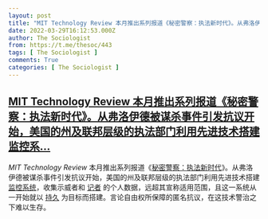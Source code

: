 ```yaml
---
layout: post
title: "MIT Technology Review 本月推出系列报道《秘密警察：执法新时代》。从弗洛伊德被谋杀事件引发抗议开始，美国的州及联邦层级的执法部门利用先进技术搭建 监控系"
date: 2022-03-29T16:12:53.000Z
author: The Sociologist
from: https://t.me/thesoc/443
tags: [ The Sociologist ]
comments: True
categories: [ The Sociologist ]
---
```

<!--1648570373000-->
[MIT Technology Review 本月推出系列报道《秘密警察：执法新时代》。从弗洛伊德被谋杀事件引发抗议开始，美国的州及联邦层级的执法部门利用先进技术搭建 监控系...](https://t.me/thesoc/443)
------

<div>
<p><i>MIT Technology Review</i> 本月推出系列报道《<a href="https://www.technologyreview.com/supertopic/secret-police-surveillance-investigation-minnesota/" target="_blank" rel="noopener" onclick="return confirm('Open this link?\n\n'+this.href);">秘密警察：执法新时代</a>》。从弗洛伊德被谋杀事件引发抗议开始，美国的州及联邦层级的执法部门利用先进技术搭建 <a href="https://www.technologyreview.com/2022/03/03/1046676/police-surveillance-minnesota-george-floyd/" target="_blank" rel="noopener" onclick="return confirm('Open this link?\n\n'+this.href);">监控系统</a>，收集示威者和 <a href="https://www.technologyreview.com/2022/03/23/1047899/secret-police-app-minnesota-police-journalists-protests-data/" target="_blank" rel="noopener" onclick="return confirm('Open this link?\n\n'+this.href);">记者</a> 的个人数据，远超其宣称适用范围，且这一系统从一开始就以 <a href="https://www.technologyreview.com/2022/03/17/1047413/secret-police-surveillance-protesters-george-floyd-operation-safety-net/" target="_blank" rel="noopener" onclick="return confirm('Open this link?\n\n'+this.href);">持久</a> 为目标而搭建。言论自由权所保障的匿名抗议，在这技术警治之下难以生存。</p>
</div>
